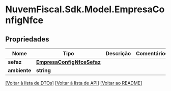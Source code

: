 # NuvemFiscal.Sdk.Model.EmpresaConfigNfce

## Propriedades

Nome | Tipo | Descrição | Comentários
------------ | ------------- | ------------- | -------------
**sefaz** | [**EmpresaConfigNfceSefaz**](EmpresaConfigNfceSefaz.md) |  | 
**ambiente** | **string** |  | 

[[Voltar à lista de DTOs]](../README.md#documentation-for-models) [[Voltar à lista de API]](../README.md#documentation-for-api-endpoints) [[Voltar ao README]](../README.md)

